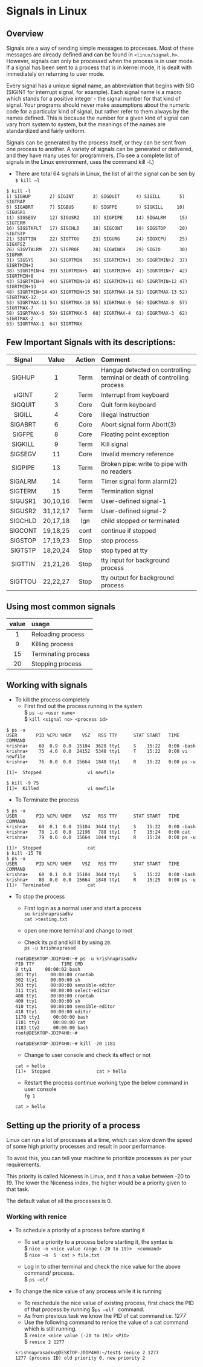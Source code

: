 # Signals in Linux 
 
## Overview 
Signals are a way of sending simple messages to processes. Most of these messages are already defined and can be found in `<linux/signal.h>`. However, signals can only be processed when the process is in user mode. If a signal has been sent to a process that is in kernel mode, it is dealt with immediately on returning to user mode. 
 
Every signal has a unique signal name, an abbreviation that begins with SIG (SIGINT for interrupt signal, for example). Each signal name is a macro which stands for a positive integer - the signal number for that kind of signal. Your programs should never make assumptions about the numeric code for a particular kind of signal, but rather refer to them always by the names defined. This is because the number for a given kind of signal can vary from system to system, but the meanings of the names are standardized and fairly uniform. 
 
Signals can be generated by the process itself, or they can be sent from one process to another. A variety of signals can be generated or delivered, and they have many uses for programmers. (To see a complete list of signals in the Linux environment, uses the command kill -l.) 

* There are total 64 signals in Linux, the list of all the signal can be sen by  
`$ kill –l`
 ```
 $ kill -l
 1) SIGHUP       2) SIGINT       3) SIGQUIT      4) SIGILL       5) SIGTRAP
 6) SIGABRT      7) SIGBUS       8) SIGFPE       9) SIGKILL     10) SIGUSR1
11) SIGSEGV     12) SIGUSR2     13) SIGPIPE     14) SIGALRM     15) SIGTERM
16) SIGSTKFLT   17) SIGCHLD     18) SIGCONT     19) SIGSTOP     20) SIGTSTP
21) SIGTTIN     22) SIGTTOU     23) SIGURG      24) SIGXCPU     25) SIGXFSZ
26) SIGVTALRM   27) SIGPROF     28) SIGWINCH    29) SIGIO       30) SIGPWR
31) SIGSYS      34) SIGRTMIN    35) SIGRTMIN+1  36) SIGRTMIN+2  37) SIGRTMIN+3
38) SIGRTMIN+4  39) SIGRTMIN+5  40) SIGRTMIN+6  41) SIGRTMIN+7  42) SIGRTMIN+8
43) SIGRTMIN+9  44) SIGRTMIN+10 45) SIGRTMIN+11 46) SIGRTMIN+12 47) SIGRTMIN+13
48) SIGRTMIN+14 49) SIGRTMIN+15 50) SIGRTMAX-14 51) SIGRTMAX-13 52) SIGRTMAX-12
53) SIGRTMAX-11 54) SIGRTMAX-10 55) SIGRTMAX-9  56) SIGRTMAX-8  57) SIGRTMAX-7
58) SIGRTMAX-6  59) SIGRTMAX-5  60) SIGRTMAX-4  61) SIGRTMAX-3  62) SIGRTMAX-2
63) SIGRTMAX-1  64) SIGRTMAX
 ```

## Few Important Signals with its descriptions: 

 | Signal | Value | Action | Comment|
 | :--:| :--:| :--:| :--|
 |SIGHUP|1|Term|Hangup detected on controlling terminal or death of controlling process|
 |sIGINT|2|Term|Interrupt from keyboard|
 |SIGQUIT|3|Core|Quit form keyboard|
 |SIGILL|4|Core|Illegal Instruction |
 |SIGABRT|6|Core|Abort signal form Abort(3)|
 |SIGFPE|8|Core|Floating point exception|
 |SIGKILL|9|Term|Kill signal|
 |SIGSEGV|11|Core|Invalid memory reference|
 |SIGPIPE|13|Term|Broken pipe: write to pipe with no readers|
 |SIGALRM|14|Term|Timer signal form alarm(2)|
 |SIGTERM|15|Term|Termination signal |
 |SIGUSR1|30,10,16|Term|User-defined signal-1|
 |SIGUSR2|31,12,17|Term|User-defined signal-2|
 |SIGCHLD|20,17,18|Ign|child stopped or terminated|
 |SIGCONT|19,18,25|cont|continue if stopped|
 |SIGSTOP|17,19,23|Stop|stop process|
 |SIGTSTP|18,20,24|Stop|stop typed at tty|
 |SIGTTIN|21,21,26|Stop|tty input for background process|
 |SIGTTOU|22,22,27|Stop|tty output for background process|

## Using most common signals

|value | usage|
| :--: | :--|
|1 |Reloading  process| 
|9|Killing  process|
|15|Terminating process|
|20|Stopping process |

## Working with signals 

* To kill the process completely  
    * First find out the process running in the system   
    $ `ps –u <user name>`  
    $ `kill <signal no> <process id>`  
```
$ ps -u
USER       PID %CPU %MEM    VSZ   RSS TTY      STAT START   TIME COMMAND
krishna+    60  0.9  0.0  15104  3628 tty1     S    15:22   0:00 -bash
krishna+    75  4.0  0.0  24152  5348 tty1     T    15:22   0:00 vi newfile
krishna+    76  0.0  0.0  15664  1848 tty1     R    15:22   0:00 ps -u

[1]+  Stopped                 vi newfile

$ kill -9 75
[1]+  Killed                  vi newfile
```

* To Terminate the process 
```
$ ps -u
USER       PID %CPU %MEM    VSZ   RSS TTY      STAT START   TIME COMMAND
krishna+    60  0.1  0.0  15104  3644 tty1     S    15:22   0:00 -bash
krishna+    78  1.0  0.0  12196   788 tty1     T    15:24   0:00 cat
krishna+    79  0.0  0.0  15664  1844 tty1     R    15:24   0:00 ps -u

[1]+  Stopped                 cat
$ kill -15 78
$ ps -u
USER       PID %CPU %MEM    VSZ   RSS TTY      STAT START   TIME COMMAND
krishna+    60  0.1  0.0  15104  3644 tty1     S    15:22   0:00 -bash
krishna+    80  0.0  0.0  15664  1848 tty1     R    15:25   0:00 ps -u
[1]+  Terminated              cat
```

* To stop the process
    * First login as a normal user and start a process   
    `su krishnaprasadkv`  
    `cat >testing.txt`  
    
    * open one more terminal and change to root   
    * Check its pid and kill it by using `20`.  
    `ps -u krishnaprasad `  
    ```
    root@DESKTOP-JDIP4H0:~# ps -u krishnaprasadkv
    PID TTY          TIME CMD
    8 tty1     00:00:02 bash
    301 tty1     00:00:00 crontab
    302 tty1     00:00:00 sh
    303 tty1     00:00:00 sensible-editor
    311 tty1     00:00:00 select-editor
    408 tty1     00:00:00 crontab
    409 tty1     00:00:00 sh
    410 tty1     00:00:00 sensible-editor
    418 tty1     00:00:00 editor
    1170 tty1     00:00:00 bash
    1181 tty1     00:00:00 cat
    1183 tty2     00:00:00 bash
    root@DESKTOP-JDIP4H0:~#
    ```  
    `root@DESKTOP-JDIP4H0:~# kill -20 1181`  
    
    * Change to user console and check its effect or not   
    ```
    cat > hello
    [1]+  Stopped                 cat > hello
    ```
    
    * Restart the process continue working type the below command in user console  
    `fg 1`  
    ```
    cat > hello
    ```

## Setting up the priority of a process
Linux can run a lot of processes at a time, which can slow down the speed of some high priority processes and result in poor performance.

To avoid this, you can tell your machine to prioritize processes as per your requirements.

This priority is called Niceness in Linux, and it has a value between -20 to 19. The lower the Niceness index, the higher would be a priority given to that task.

The default value of all the processes is 0.

### Working with renice

* To schedule a priority of a process before starting it   
    * To set a priority to a process before starting it, the syntax is   
    $ `nice –n <nice value range (-20 to 19)>  <command>`  
    $ `nice –n  5  cat > file.txt`

    * Log in to other terminal and check the nice value for the above command/ process.  
    $ `ps –elf`

* To change the nice value of any process while it is running  
    * To reschedule the nice value of existing process, first check the PID of that process by running $`ps –elf ` command.   
    * As from previous task we know the PID of cat command i.e. 1277   
    * Use the following command to renice the value of a cat command which is still running.  
    $ `renice <nice value (-20 to 19)> <PID>`    
    $ `renice 2 1277`  
    ```
    krishnaprasadkv@DESKTOP-JDIP4H0:~/test$ renice 2 1277
    1277 (process ID) old priority 0, new priority 2
    ```
